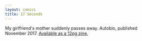 ```yaml
---
layout: comics
title: 17 Seconds
---
```

My girlfriend's mother suddenly passes away. Autobio, published November 2017. <a href="https://mozliu.bigcartel.com/product/17-seconds">Available as a 12pg zine.</a>